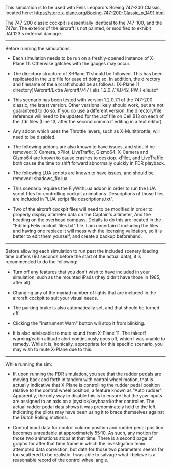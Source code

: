 This simulation is to be used with Felis Leopard's Boeing 747-200 Classic, located here: https://store.x-plane.org/Boeing-747-200-Classic_p_1491.html

The 747-200 classic cockpit is essentially identical to the 747-100, and the 747sr. The exterior of the aircraft is not painted, or modified to exhibit JAL123's external damage. 

----

Before running the simulations:

- Each simulation needs to be run on a freshly-opened instance of X-Plane 11. Otherwise glitches with the gauges may occur.

- The directory structure of X-Plane 11 should be followed. This has been replicated in the .zip file for ease of doing so. In addition, the directory and filename of the aircraft should be as follows: (X-Plane 11 directory)/Aircraft/Extra Aircraft/747 Felis 1.2.0.7.1/B742_PW_Felis.acf

- This scenario has been tested with version 1.2.0.7.1 of the 747-200 classic, the latest version. Other versions likely should work, but are not guaranteed to do so. If you do use a different version, the directory/file reference will need to be updated for the .acf file on Cell B13 on each of the .fdr files (Line 13, after the second comma if editing in a text editor).

- Any addon which uses the Throttle levers, such as X-Multithrottle, will need to be disabled.

- The following addons are also known to have issues, and should be removed: X-Camera, xPilot, LiveTraffic, Gizmo64. X-Camera and Gizmo64 are known to cause crashes to desktop. xPilot, and LiveTraffic both cause the time to shift forward abnormally quickly in FDR playback.

- The following LUA scripts are known to have issues, and should be removed: shadows_fix.lua 

- This scenario requires the FlyWithLua addon in order to run the LUA script files for controlling cockpit animations. Descriptions of those files are included in "LUA script file descriptions.txt".

- Two of the aircraft cockpit files will need to be modified in order to properly display altimeter data on the Captain's altimeter, And the heading on the overhead compass. Details to do this are located in the "Editing Felis cockpit files.txt" file. I am uncertain if including the files and having one replace it will mess with the licensing validation, so it is better to edit them yourself, and create a backup beforehand.

----

Before allowing each simulation to run past the included scenery loading time buffers (90 seconds before the start of the actual data), it is recommended to do the following:

- Turn off any features that you don't wish to have included in your simulation, such as the mounted iPads (they didn't have those in 1985, after all).

- Changing any of the myriad number of lights that are included in the aircraft cockpit to suit your visual needs.

- The parking brake is also automatically set, and that should be turned off.

- Clicking the "Instrument Warn" button will stop it from blinking.

- It is also adviseable to mute sound from X-Plane 11. The takeoff warning/cabin altitude alert continuously goes off, which I was unable to remedy. While it is, ironically, appropriate for this specific scenario, you may wish to mute X-Plane due to this.

----

While running the sim:

- If, upon running the FDR simulation, you see that the rudder pedals are moving back and forth in tandem with control wheel motion, that is actually indicative that X-Plane is controlling the rudder pedal position relative to the control wheel position, a feature known as "Auto rudder". Apparently, the only way to disable this is to ensure that the yaw inputs are assigned to an axis on a joystick/keyboard/other controller. The actual rudder pedal data shows it was predominately held to the left, indicating the pilots may have been using it to brace themselves against the Dutch Rolling motions.

- Control input data for control column position and rudder pedal position becomes unreadable at approximately 55:10. As such, any motion for those two animations stops at that time. There is a second page of graphs for after that time frame in which the investigation team attempted data correction, but data for those two parameters seems far too scattered to be realistic. I was able to salvage what I believe is a reasonable record of the control wheel angle.
